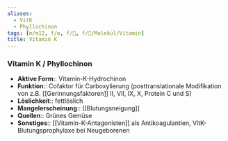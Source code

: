 ```yaml
---
aliases:
  - VitK
  - Phyllochinon
tags: [m/m12, f/⚙️, f/🧪, f/🧪/Molekül/Vitamin]
title: Vitamin K
---
```

### Vitamin K / Phyllochinon 
- **Aktive Form**:: Vitamin-K-Hydrochinon
- **Funktion**:: Cofaktor für Carboxylierung (posttranslationale Modifikation von z.B. [[Gerinnungsfaktoren]] II, VII, IX, X, Protein C und S)
- **Löslichkeit**:: fettlöslich
- **Mangelerscheinung**:: [[Blutungsneigung]]
- **Quellen**:: Grünes Gemüse
- **Sonstiges**:: [[Vitamin-K-Antagonisten]] als Antikoagulantien, VitK-Blutungsprophylaxe bei Neugeborenen